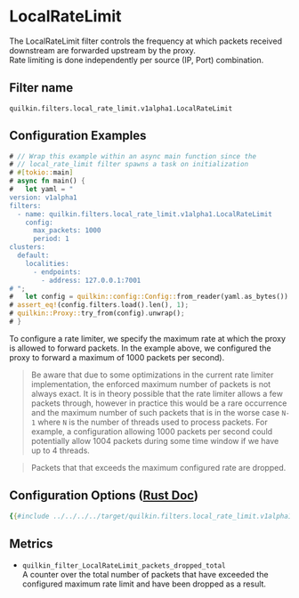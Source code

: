 # LocalRateLimit

The LocalRateLimit filter controls the frequency at which packets received downstream are forwarded upstream by the proxy.  
Rate limiting is done independently per source (IP, Port) combination.

## Filter name
```text
quilkin.filters.local_rate_limit.v1alpha1.LocalRateLimit
```

## Configuration Examples
```rust
# // Wrap this example within an async main function since the
# // local_rate_limit filter spawns a task on initialization
# #[tokio::main]
# async fn main() {
#   let yaml = "
version: v1alpha1
filters:
  - name: quilkin.filters.local_rate_limit.v1alpha1.LocalRateLimit
    config:
      max_packets: 1000
      period: 1
clusters: 
  default:
    localities:
      - endpoints:
        - address: 127.0.0.1:7001
# ";
#   let config = quilkin::config::Config::from_reader(yaml.as_bytes()).unwrap();
# assert_eq!(config.filters.load().len(), 1);
# quilkin::Proxy::try_from(config).unwrap();
# }
```
To configure a rate limiter, we specify the maximum rate at which the proxy is allowed to forward packets. In the example above, we configured the proxy to forward a maximum of 1000 packets per second).

> Be aware that due to some optimizations in the current rate limiter implementation, the enforced maximum number of packets is not always exact.
> It is in theory possible that the rate limiter allows a few packets through, however in practice this would be a rare occurrence
> and the maximum number of such packets that is in the worse case `N-1` where `N` is the number of threads used to process packets.
> For example, a configuration allowing 1000 packets per second could potentially allow 1004 packets during some time window if we have up to 4 threads.

> Packets that that exceeds the maximum configured rate are dropped.

## Configuration Options ([Rust Doc](../../../api/quilkin/filters/local_rate_limit/struct.Config.html))

```yaml
{{#include ../../../../target/quilkin.filters.local_rate_limit.v1alpha1.yaml}}
```


## Metrics

* `quilkin_filter_LocalRateLimit_packets_dropped_total`  
  A counter over the total number of packets that have exceeded the configured maximum rate limit and have been dropped as a result.
